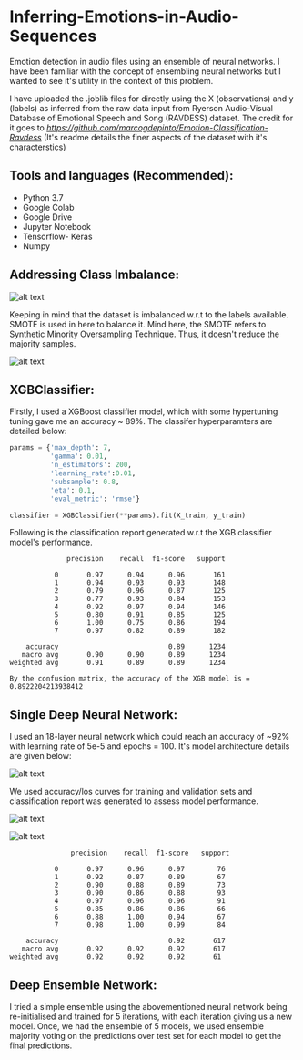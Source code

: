 # Inferring-Emotions-in-Audio-Sequences

Emotion detection in audio files using an ensemble of neural networks. I have been familiar with the concept of ensembling neural networks but I wanted to see it's utility in the context of this problem.

I have uploaded the .joblib files for directly using the X (observations) and y (labels) as inferred from the raw data input from Ryerson Audio-Visual Database of Emotional Speech and Song (RAVDESS) dataset. The credit for it goes to *https://github.com/marcogdepinto/Emotion-Classification-Ravdess* (It's readme details the finer aspects of the dataset with it's characterstics)

## Tools and languages (Recommended):
* Python 3.7
* Google Colab
* Google Drive
* Jupyter Notebook
* Tensorflow- Keras
* Numpy

## Addressing Class Imbalance:
![alt text](https://user-images.githubusercontent.com/45323656/71593192-14ac0180-2b01-11ea-9321-8f7f2be6c1ca.png)

Keeping in mind that the dataset is imbalanced w.r.t to the labels available. SMOTE is used in here to balance it. Mind here, the SMOTE refers to Synthetic Minority Oversampling Technique. Thus, it doesn't reduce the majority samples.

![alt text](https://user-images.githubusercontent.com/45323656/71593279-6f455d80-2b01-11ea-9085-47804835f89c.png)

## XGBClassifier: 
Firstly, I used a XGBoost classifier model, which with some hypertuning tuning gave me an accuracy ~ 89%. The classifer hyperparamters are detailed below: 
``` python
params = {'max_depth': 7,
          'gamma': 0.01,
          'n_estimators': 200,
          'learning_rate':0.01,
          'subsample': 0.8,
          'eta': 0.1,
          'eval_metric': 'rmse'}

classifier = XGBClassifier(**params).fit(X_train, y_train)
```
Following is the classification report generated w.r.t the XGB classifier model's performance.
```
              precision    recall  f1-score   support

           0       0.97      0.94      0.96       161
           1       0.94      0.93      0.93       148
           2       0.79      0.96      0.87       125
           3       0.77      0.93      0.84       153
           4       0.92      0.97      0.94       146
           5       0.80      0.91      0.85       125
           6       1.00      0.75      0.86       194
           7       0.97      0.82      0.89       182

    accuracy                           0.89      1234
   macro avg       0.90      0.90      0.89      1234
weighted avg       0.91      0.89      0.89      1234

By the confusion matrix, the accuracy of the XGB model is = 0.8922204213938412
```
## Single Deep Neural Network:
I used an 18-layer neural network which could reach an accuracy of ~92% with learning rate of 5e-5 and epochs = 100. It's model architecture details are given below:

![alt text](https://user-images.githubusercontent.com/45323656/71593544-8e90ba80-2b02-11ea-8842-4d65b17b0eba.png)

We used accuracy/los curves for training and validation sets and classification report was generated to assess model performance.

![alt text](https://user-images.githubusercontent.com/45323656/71594475-11ffdb00-2b06-11ea-87bc-3673a5aeff33.png)

![alt text](https://user-images.githubusercontent.com/45323656/71594482-1cba7000-2b06-11ea-92ab-f8f896468c32.png)

```
               precision    recall  f1-score   support

           0       0.97      0.96      0.97        76
           1       0.92      0.87      0.89        67
           2       0.90      0.88      0.89        73
           3       0.90      0.86      0.88        93
           4       0.97      0.96      0.96        91
           5       0.85      0.86      0.86        66
           6       0.88      1.00      0.94        67
           7       0.98      1.00      0.99        84

    accuracy                           0.92       617
   macro avg       0.92      0.92      0.92       617
weighted avg       0.92      0.92      0.92       61
```
## Deep Ensemble Network:

I tried a simple ensemble using the abovementioned neural network being re-initialised and trained for 5 iterations, with each iteration giving us a new model. Once, we had the ensemble of 5 models, we used ensemble majority voting on the predictions over test set for each model to get the final predictions.
